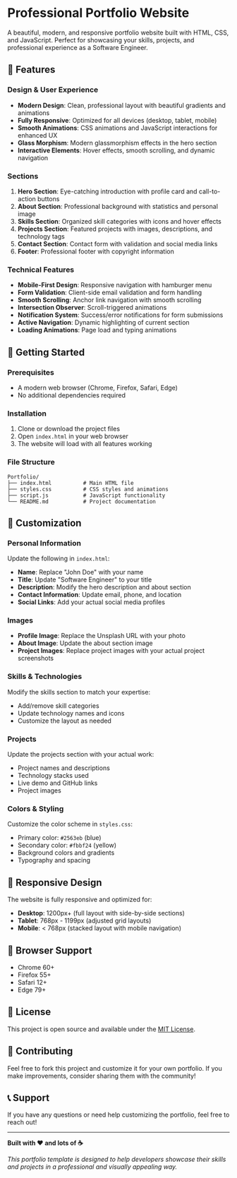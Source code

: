 # Professional Portfolio Website

A beautiful, modern, and responsive portfolio website built with HTML, CSS, and JavaScript. Perfect for showcasing your skills, projects, and professional experience as a Software Engineer.

## 🌟 Features

### Design & User Experience
- **Modern Design**: Clean, professional layout with beautiful gradients and animations
- **Fully Responsive**: Optimized for all devices (desktop, tablet, mobile)
- **Smooth Animations**: CSS animations and JavaScript interactions for enhanced UX
- **Glass Morphism**: Modern glassmorphism effects in the hero section
- **Interactive Elements**: Hover effects, smooth scrolling, and dynamic navigation

### Sections
1. **Hero Section**: Eye-catching introduction with profile card and call-to-action buttons
2. **About Section**: Professional background with statistics and personal image
3. **Skills Section**: Organized skill categories with icons and hover effects
4. **Projects Section**: Featured projects with images, descriptions, and technology tags
5. **Contact Section**: Contact form with validation and social media links
6. **Footer**: Professional footer with copyright information

### Technical Features
- **Mobile-First Design**: Responsive navigation with hamburger menu
- **Form Validation**: Client-side email validation and form handling
- **Smooth Scrolling**: Anchor link navigation with smooth scrolling
- **Intersection Observer**: Scroll-triggered animations
- **Notification System**: Success/error notifications for form submissions
- **Active Navigation**: Dynamic highlighting of current section
- **Loading Animations**: Page load and typing animations

## 🚀 Getting Started

### Prerequisites
- A modern web browser (Chrome, Firefox, Safari, Edge)
- No additional dependencies required

### Installation
1. Clone or download the project files
2. Open `index.html` in your web browser
3. The website will load with all features working

### File Structure
```
Portfolio/
├── index.html          # Main HTML file
├── styles.css          # CSS styles and animations
├── script.js           # JavaScript functionality
└── README.md           # Project documentation
```

## 🎨 Customization

### Personal Information
Update the following in `index.html`:
- **Name**: Replace "John Doe" with your name
- **Title**: Update "Software Engineer" to your title
- **Description**: Modify the hero description and about section
- **Contact Information**: Update email, phone, and location
- **Social Links**: Add your actual social media profiles

### Images
- **Profile Image**: Replace the Unsplash URL with your photo
- **About Image**: Update the about section image
- **Project Images**: Replace project images with your actual project screenshots

### Skills & Technologies
Modify the skills section to match your expertise:
- Add/remove skill categories
- Update technology names and icons
- Customize the layout as needed

### Projects
Update the projects section with your actual work:
- Project names and descriptions
- Technology stacks used
- Live demo and GitHub links
- Project images

### Colors & Styling
Customize the color scheme in `styles.css`:
- Primary color: `#2563eb` (blue)
- Secondary color: `#fbbf24` (yellow)
- Background colors and gradients
- Typography and spacing

## 📱 Responsive Design

The website is fully responsive and optimized for:
- **Desktop**: 1200px+ (full layout with side-by-side sections)
- **Tablet**: 768px - 1199px (adjusted grid layouts)
- **Mobile**: < 768px (stacked layout with mobile navigation)

## 🔧 Browser Support

- Chrome 60+
- Firefox 55+
- Safari 12+
- Edge 79+

## 📝 License

This project is open source and available under the [MIT License](LICENSE).

## 🤝 Contributing

Feel free to fork this project and customize it for your own portfolio. If you make improvements, consider sharing them with the community!

## 📞 Support

If you have any questions or need help customizing the portfolio, feel free to reach out!

---

**Built with ❤️ and lots of ☕**

*This portfolio template is designed to help developers showcase their skills and projects in a professional and visually appealing way.*
